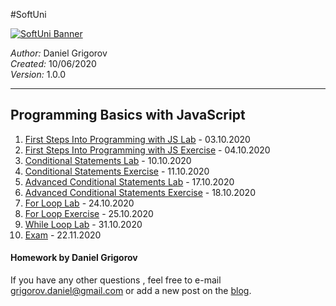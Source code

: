 #SoftUni

<a href="https://softuni.bg/" target="_blank" title="Достъпно и качествено софтуерно образование">
  <img src="http://www.nakov.com/wp-content/uploads/2014/01/Software-University-Logo-blue-horizontal.png" alt="SoftUni Banner" />
</a>

<em>Author:</em> Daniel Grigorov<br/>
<em>Created:</em> 10/06/2020<br/>
<em>Version:</em> 1.0.0 </p>

<hr />


## Programming Basics with JavaScript
1. [First Steps Into Programming with JS Lab](https://github.com/dgrigorov/ProgrammingBasicsWithJavaScript-SoftUni/tree/main/01.First-Steps-Into-Programming-Lab) - 03.10.2020
2. [First Steps Into Programming with JS Exercise](https://github.com/dgrigorov/ProgrammingBasicsWithJavaScript-SoftUni/tree/main/First-Step-Into-Programming-Exercise) - 04.10.2020
3. [Conditional Statements Lab](https://github.com/dgrigorov/ProgrammingBasicsWithJavaScript-SoftUni/tree/main/01.First-Step-Into-Programming-Exercise) - 10.10.2020
4. [Conditional Statements Exercise](https://github.com/dgrigorov/ProgrammingBasicsWithJavaScript-SoftUni/tree/main/02.First-Step-Into-Programming-Exercise) - 11.10.2020
5. [Advanced Conditional Statements Lab](https://github.com/dgrigorov/ProgrammingBasicsWithJavaScript-SoftUni/tree/main/03.Conditional-Statements-Lab) - 17.10.2020
6. [Advanced Conditional Statements Exercise](https://github.com/dgrigorov/ProgrammingBasicsWithJavaScript-SoftUni/tree/main/First-Step-Into-Programming-Exercise) - 18.10.2020
7. [For Loop Lab](https://github.com/dgrigorov/ProgrammingBasicsWithJavaScript-SoftUni/tree/main/First-Step-Into-Programming-Exercise) - 24.10.2020
8. [For Loop Exercise](https://github.com/dgrigorov/ProgrammingBasicsWithJavaScript-SoftUni/tree/main/First-Step-Into-Programming-Exercise) - 25.10.2020
9. [While Loop Lab](https://github.com/dgrigorov/ProgrammingBasicsWithJavaScript-SoftUni/tree/main/First-Step-Into-Programming-Exercise) - 31.10.2020
10. [Exam](https://github.com/dgrigorov/ProgrammingBasicsWithJavaScript-SoftUni/tree/main/First-Step-Into-Programming-Exercise) - 22.11.2020




<h4>Homework by Daniel Grigorov</h4>

<p>If you have any other questions , feel free to e-mail <a href="mailto:grigorov.daniel@gmail.com">grigorov.daniel@gmail.com</a> or add a new post on the <a href="http://grigorof.wordpress.com/" title="visit the blog" target="_blank">blog</a>.</p>
